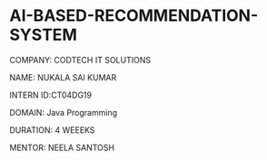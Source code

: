 # AI-BASED-RECOMMENDATION-SYSTEM

COMPANY: CODTECH IT SOLUTIONS

NAME:  NUKALA SAI KUMAR

INTERN ID:CT04DG19

DOMAIN:  Java Programming

DURATION: 4 WEEEKS

MENTOR: NEELA SANTOSH
